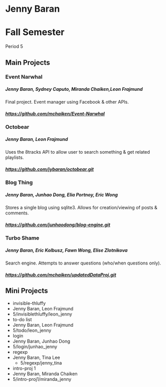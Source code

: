 Jenny Baran
==========

# Fall Semester
Period 5

## Main Projects

### Event Narwhal
##### Jenny Baran, Sydney Caputo, Miranda Chaiken,Leon Frajmund
Final project. Event manager using Facebook & other APIs.
##### https://github.com/mchaiken/Event-Narwhal

### Octobear
##### Jenny Baran, Leon Frajmund
Uses the 8tracks API to allow user to search something & get related playlists.
##### https://github.com/jybaran/octobear.git

### Blog Thing
##### Jenny Baran, Junhao Dong, Elia Portnoy, Eric Wong
Stores a single blog using sqlite3. Allows for creation/viewing of posts & comments.
##### https://github.com/junhaodong/blog-engine.git

### Turbo Shame
##### Jenny Baran, Eric Kolbusz, Fawn Wong, Elise Zlotnikova
Search engine. Attempts to answer questions (who/when questions only).
##### https://github.com/mchaiken/updatedDataProj.git

## Mini Projects
 * invisible-thluffy
  * Jenny Baran, Leon Frajmund
  * 5/invisiblethluffy/leon_jenny
 * to-do list
  * Jenny Baran, Leon Frajmund
  * 5/todo/leon_jenny
 * login
  * Jenny Baran, Junhao Dong
  * 5/login/junhao_jenny
 * regexp
  * Jenny Baran, Tina Lee 
	* 5/regexp/jenny_tina
 * intro-proj 1
  * Jenny Baran, Miranda Chaiken 
  * 5/intro-proj1/miranda_jenny
